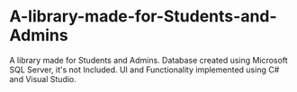 # A-library-made-for-Students-and-Admins
A library made for Students and Admins. 
Database created using Microsoft SQL Server, it's not Included.
UI and Functionality implemented using C# and Visual Studio.
